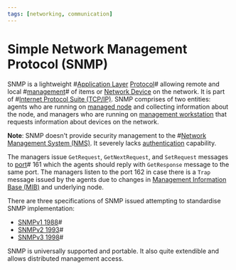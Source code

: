 ```yaml
---
tags: [networking, communication]
---
```


# Simple Network Management Protocol (SNMP)

SNMP is a lightweight #[Application Layer](202206131856.md)
[Protocol](202209302229.md)# allowing remote and local
#[management](202212211445.md)# of items or [Network Device](202207051821.md) on
the network. It is part of #[Internet Protocol Suite (TCP/IP)](202206151238.md).
SNMP comprises of two entities: agents who are running on
[managed node](202212211524.md) and collecting information about the node, and
managers who are running on [management workstation](202212211516.md) that
requests information about devices on the network.

**Note**: SNMP doesn't provide security management to the
#[Network Management System (NMS)](202212211503.md). It severely lacks
[authentication](202210022151.md) capability.

The managers issue `GetRequest`, `GetNextRequest`, and `SetRequest` messages to
[port](202206151841.md)# 161 which the agents should reply with `GetResponse`
message to the same port. The managers listen to the port 162 in case there is
a `Trap` message issued by the agents due to changes in [Management Information Base (MIB)](202212211528.md)
and underlying node.

There are three specifications of SNMP issued attempting to standardise SNMP
implementation:
- [SNMPv1 1988](202212212140.md)#
- [SNMPv2 1993](202212212148.md)#
- [SNMPv3 1998](202212212259.md)#

SNMP is universally supported and portable. It also quite extendible and allows
distributed management access.
